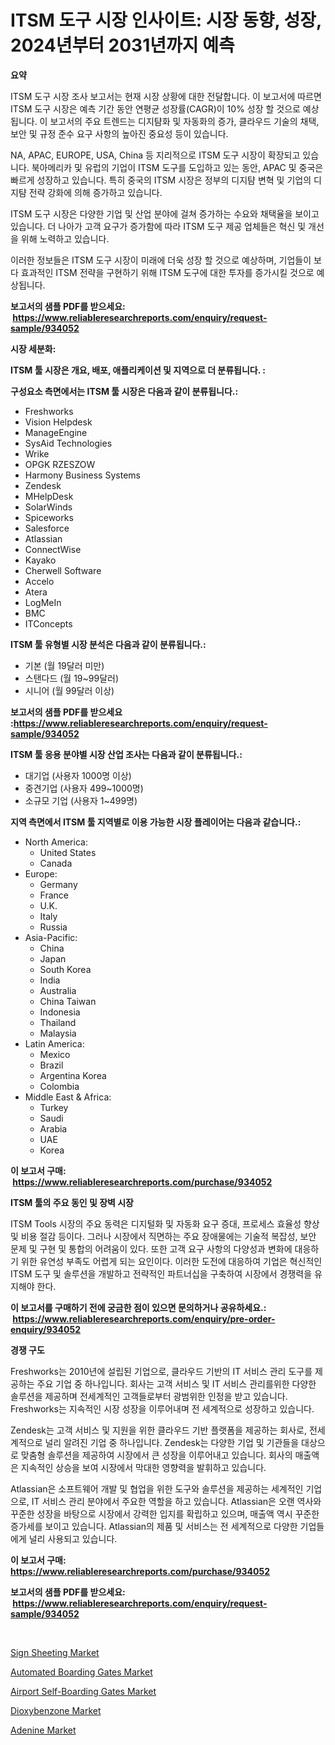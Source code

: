 <p><h1>ITSM 도구 시장 인사이트: 시장 동향, 성장, 2024년부터 2031년까지 예측</h1></p><p><strong>요약</strong></p>
<p><p>ITSM 도구 시장 조사 보고서는 현재 시장 상황에 대한 전달합니다. 이 보고서에 따르면 ITSM 도구 시장은 예측 기간 동안 연평균 성장률(CAGR)이 10% 성장 할 것으로 예상됩니다. 이 보고서의 주요 트렌드는 디지턈화 및 자동화의 증가, 클라우드 기술의 채택, 보안 및 규정 준수 요구 사항의 높아진 중요성 등이 있습니다.</p><p>NA, APAC, EUROPE, USA, China 등 지리적으로 ITSM 도구 시장이 확장되고 있습니다. 북아메리카 및 유럽의 기업이 ITSM 도구를 도입하고 있는 동안, APAC 및 중국은 빠르게 성장하고 있습니다. 특히 중국의 ITSM 시장은 정부의 디지턈 변혁 및 기업의 디지턈 전략 강화에 의해 증가하고 있습니다.</p><p>ITSM 도구 시장은 다양한 기업 및 산업 분야에 걸쳐 증가하는 수요와 채택율을 보이고 있습니다. 더 나아가 고객 요구가 증가함에 따라 ITSM 도구 제공 업체들은 혁신 및 개선을 위해 노력하고 있습니다.</p><p>이러한 정보들은 ITSM 도구 시장이 미래에 더욱 성장 할 것으로 예상하며, 기업들이 보다 효과적인 ITSM 전략을 구현하기 위해 ITSM 도구에 대한 투자를 증가시킬 것으로 예상됩니다.</p></p>
<p><strong>보고서의 샘플 PDF를 받으세요: &nbsp;<a href="https://www.reliableresearchreports.com/enquiry/request-sample/934052">https://www.reliableresearchreports.com/enquiry/request-sample/934052</a></strong></p>
<p><strong>시장 세분화:</strong></p>
<p><strong> ITSM 툴 시장은 개요, 배포, 애플리케이션 및 지역으로 더 분류됩니다. :</strong></p>
<p><strong>구성요소 측면에서는 ITSM 툴 시장은 다음과 같이 분류됩니다.:</strong></p>
<p><ul><li>Freshworks</li><li>Vision Helpdesk</li><li>ManageEngine</li><li>SysAid Technologies</li><li>Wrike</li><li>OPGK RZESZOW</li><li>Harmony Business Systems</li><li>Zendesk</li><li>MHelpDesk</li><li>SolarWinds</li><li>Spiceworks</li><li>Salesforce</li><li>Atlassian</li><li>ConnectWise</li><li>Kayako</li><li>Cherwell Software</li><li>Accelo</li><li>Atera</li><li>LogMeIn</li><li>BMC</li><li>ITConcepts</li></ul></p>
<p><strong> ITSM 툴 유형별 시장 분석은 다음과 같이 분류됩니다.:</strong></p>
<p><ul><li>기본 (월 19달러 미만)</li><li>스탠다드 (월 19~99달러)</li><li>시니어 (월 99달러 이상)</li></ul></p>
<p><strong>보고서의 샘플 PDF를 받으세요 :<a href="https://www.reliableresearchreports.com/enquiry/request-sample/934052">https://www.reliableresearchreports.com/enquiry/request-sample/934052</a></strong></p>
<p><strong> ITSM 툴 응용 분야별 시장 산업 조사는 다음과 같이 분류됩니다.:</strong></p>
<p><ul><li>대기업 (사용자 1000명 이상)</li><li>중견기업 (사용자 499~1000명)</li><li>소규모 기업 (사용자 1~499명)</li></ul></p>
<p><strong>지역 측면에서 ITSM 툴 지역별로 이용 가능한 시장 플레이어는 다음과 같습니다.:</strong></p>
<p><ul>
    <li>
        North America:
        <ul>
            <li>United States</li>
            <li>Canada</li>
        </ul>
    </li>
    <li>
        Europe:
        <ul>
            <li>Germany</li>
            <li>France</li>
            <li>U.K.</li>
            <li>Italy</li>
            <li>Russia</li>
        </ul>
    </li>
    <li>
        Asia-Pacific:
        <ul>
            <li>China</li>
            <li>Japan</li>
            <li>South Korea</li>
            <li>India</li>
            <li>Australia</li>
            <li>China Taiwan</li>
            <li>Indonesia</li>
            <li>Thailand</li>
            <li>Malaysia</li>
        </ul>
    </li>
    <li>
        Latin America:
        <ul>
            <li>Mexico</li>
            <li>Brazil</li>
            <li>Argentina Korea</li>
            <li>Colombia</li>
        </ul>
    </li>
    <li>
        Middle East & Africa:
        <ul>
            <li>Turkey</li>
            <li>Saudi</li>
            <li>Arabia</li>
            <li>UAE</li>
            <li>Korea</li>
        </ul>
    </li>
    </ul></p>
<p><strong>이 보고서 구매: &nbsp;<a href="https://www.reliableresearchreports.com/purchase/934052">https://www.reliableresearchreports.com/purchase/934052</a></strong></p>
<p><strong>ITSM 툴의 주요 동인 및 장벽 시장</strong></p>
<p><p>ITSM Tools 시장의 주요 동력은 디지털화 및 자동화 요구 증대, 프로세스 효율성 향상 및 비용 절감 등이다. 그러나 시장에서 직면하는 주요 장애물에는 기술적 복잡성, 보안 문제 및 구현 및 통합의 어려움이 있다. 또한 고객 요구 사항의 다양성과 변화에 대응하기 위한 유연성 부족도 어렵게 되는 요인이다. 이러한 도전에 대응하여 기업은 혁신적인 ITSM 도구 및 솔루션을 개발하고 전략적인 파트너십을 구축하여 시장에서 경쟁력을 유지해야 한다.</p></p>
<p><strong>이 보고서를 구매하기 전에 궁금한 점이 있으면 문의하거나 공유하세요.: &nbsp;<a href="https://www.reliableresearchreports.com/enquiry/pre-order-enquiry/934052">https://www.reliableresearchreports.com/enquiry/pre-order-enquiry/934052</a></strong></p>
<p><strong>경쟁 구도</strong></p>
<p><p>Freshworks는 2010년에 설립된 기업으로, 클라우드 기반의 IT 서비스 관리 도구를 제공하는 주요 기업 중 하나입니다. 회사는 고객 서비스 및 IT 서비스 관리를위한 다양한 솔루션을 제공하며 전세계적인 고객들로부터 광범위한 인정을 받고 있습니다. Freshworks는 지속적인 시장 성장을 이루어내며 전 세계적으로 성장하고 있습니다.</p><p>Zendesk는 고객 서비스 및 지원을 위한 클라우드 기반 플랫폼을 제공하는 회사로, 전세계적으로 널리 알려진 기업 중 하나입니다. Zendesk는 다양한 기업 및 기관들을 대상으로 맞춤형 솔루션을 제공하여 시장에서 큰 성장을 이루어내고 있습니다. 회사의 매출액은 지속적인 상승을 보여 시장에서 막대한 영향력을 발휘하고 있습니다.</p><p>Atlassian은 소프트웨어 개발 및 협업을 위한 도구와 솔루션을 제공하는 세계적인 기업으로, IT 서비스 관리 분야에서 주요한 역할을 하고 있습니다. Atlassian은 오랜 역사와 꾸준한 성장을 바탕으로 시장에서 강력한 입지를 확립하고 있으며, 매출액 역시 꾸준한 증가세를 보이고 있습니다. Atlassian의 제품 및 서비스는 전 세계적으로 다양한 기업들에게 널리 사용되고 있습니다.</p></p>
<p><strong>이 보고서 구매: &nbsp; <a href="https://www.reliableresearchreports.com/purchase/934052">https://www.reliableresearchreports.com/purchase/934052</a></strong></p>
<p><strong>보고서의 샘플 PDF를 받으세요: &nbsp;<a href="https://www.reliableresearchreports.com/enquiry/request-sample/934052">https://www.reliableresearchreports.com/enquiry/request-sample/934052</a></strong><strong></strong></p>
<p>&nbsp;</p>
<p><p><a href="https://picayune-night-cbd.notion.site/Sign-Sheeting-Market-Size-Market-Trends-and-Growth-Outlook-forecasted-for-period-from-2024-to-2031-cbd8234d71d9459dbfb7698829555fdc">Sign Sheeting Market</a></p><p><a href="https://github.com/bobicer/Market-Research-Report-List-2/blob/main/automated-boarding-gates-market.md">Automated Boarding Gates Market</a></p><p><a href="https://github.com/globismark/Market-Research-Report-List-2/blob/main/airport-self-boarding-gates-market.md">Airport Self-Boarding Gates Market</a></p><p><a href="https://view.publitas.com/reportprime-1/dioxybenzone-market-offers-provide-insightful-data-for-the-time-period-from-2024-to-2031-and-also-provide-analysis-based-on-application-type-and-region/">Dioxybenzone Market</a></p><p><a href="https://view.publitas.com/reportprime-1/global-adenine-market-size-and-market-trends-insights-and-projections-from-2024-to-2031/">Adenine Market</a></p></p>